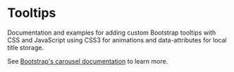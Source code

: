 # Tooltips

<p class="lead">Documentation and examples for adding custom Bootstrap tooltips with CSS and JavaScript using CSS3 for animations and data-attributes for local title storage.</p>

See [Bootstrap's carousel documentation](http://getbootstrap.com/docs/4.1/components/popovers/) to learn more.
